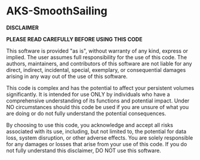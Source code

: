 # AKS-SmoothSailing


**DISCLAIMER**

**PLEASE READ CAREFULLY BEFORE USING THIS CODE**

This software is provided "as is", without warranty of any kind, express or implied. The user assumes full responsibility for the use of this code. The authors, maintainers, and contributors of this software are not liable for any direct, indirect, incidental, special, exemplary, or consequential damages arising in any way out of the use of this software.

This code is complex and has the potential to affect your persistent volumes significantly. It is intended for use ONLY by individuals who have a comprehensive understanding of its functions and potential impact. Under NO circumstances should this code be used if you are unsure of what you are doing or do not fully understand the potential consequences.

By choosing to use this code, you acknowledge and accept all risks associated with its use, including, but not limited to, the potential for data loss, system disruption, or other adverse effects. You are solely responsible for any damages or losses that arise from your use of this code. If you do not fully understand this disclaimer, DO NOT use this software.
